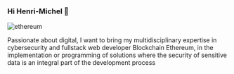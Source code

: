 
### Hi Henri-Michel 👋
<img src="https://user-images.githubusercontent.com/65901087/126628996-0beee8bb-c604-4fbb-abc6-df3abad5d804.jpg" alt="ethereum">

Passionate about digital, I want to bring my multidisciplinary expertise in cybersecurity and fullstack web developer Blockchain Ethereum, in the implementation or programming of solutions where the security of sensitive data is an integral part of the development process





